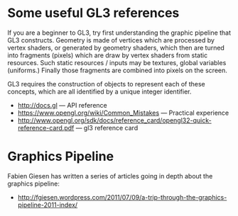 # Some useful GL3 references

If you are a beginner to GL3, try first understanding the graphic pipeline that GL3 constructs. Geometry is made of vertices which are processed by vertex shaders, or generated by geometry shaders, which then are turned into fragments (pixels) which are draw by vertex shaders from static resources. Such static resources / inputs may be textures, global variables (uniforms.) Finally those fragments are combined into pixels on the screen.

GL3 requires the construction of objects to represent each of these concepts, which are all identified by a unique integer identifier.

- http://docs.gl — API reference
- https://www.opengl.org/wiki/Common_Mistakes — Practical experience
- http://www.opengl.org/sdk/docs/reference_card/opengl32-quick-reference-card.pdf — gl3 reference card

# Graphics Pipeline

Fabien Giesen has written a series of articles going in depth about the graphics pipeline:

- http://fgiesen.wordpress.com/2011/07/09/a-trip-through-the-graphics-pipeline-2011-index/

